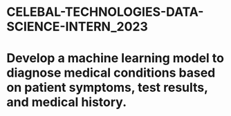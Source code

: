 # CELEBAL-TECHNOLOGIES-DATA-SCIENCE-INTERN_2023

#  Develop a machine learning model to diagnose medical conditions based on patient symptoms, test results, and medical history.

